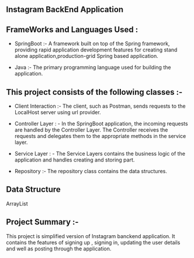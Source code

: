 ## Instagram BackEnd Application

## FrameWorks and Languages Used :

- SpringBoot :- A framework built on top of the Spring framework, providing rapid application development features for creating stand alone application,production-grid Spring based application.

- Java :-
  The primary programming language used for building the application.

## This project consists of the following classes :-

- Client Interaction :- The client, such as Postman, sends requests to the LocalHost server using url provider.

- Controller Layer : - In the SpringBoot application, the incoming requests are handled by the Controller Layer. The Controller receives the requests and delegates them to the appropriate methods in the service layer.

- Service Layer : - The Service Layers contains the business logic of the application and handles creating and storing part.

- Repository :- The repository class contains the data structures.

## Data Structure

ArrayList

## Project Summary :-

This project is simplified version of Instagram banckend application. It contains the features of signing up , signing in, updating the user details and well as posting through the application.
